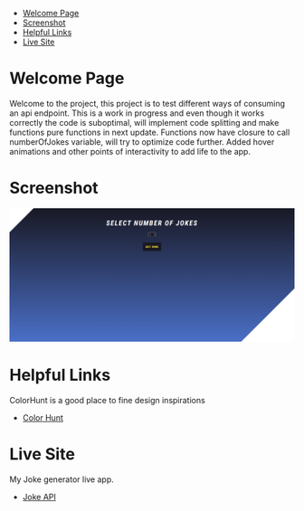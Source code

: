 - [Welcome Page](#Welcome_Page)
- [Screenshot](#Screenshot)
- [Helpful Links](#Helpful_Links)
- [Live Site](#Live_Site)

# Welcome Page
Welcome to the project, this project is to test different ways of consuming an api endpoint. This is a work in progress and even though it works correctly the code is suboptimal, will implement code splitting and make functions pure functions in next update. Functions now have closure to call numberOfJokes variable, will try to optimize code further. Added hover animations and other points of interactivity to add life to the app.

# Screenshot
![Screenshot](./src/Joke%20API%20Layout%20Design.PNG)


# Helpful Links
ColorHunt is a good place to fine design inspirations
- [Color Hunt](https://https://colorhunt.co/)

# Live Site
My Joke generator live app.
- [Joke API](https://roaring-heliotrope-f6ec4c.netlify.app)